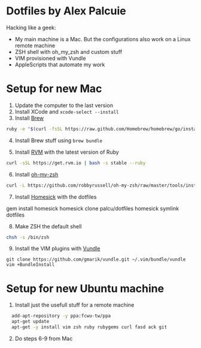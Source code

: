 # Dotfiles by Alex Palcuie

Hacking like a geek:

* My main machine is a Mac. But the configurations also work on a Linux remote machine
* ZSH shell with oh_my_zsh and custom stuff
* VIM provisioned with Vundle
* AppleScripts that automate my work

# Setup for new Mac

1. Update the computer to the last version
2. Install XCode and `xcode-select --install`
3. Install [Brew](http://brew.sh/)

```bash
ruby -e "$(curl -fsSL https://raw.github.com/Homebrew/homebrew/go/install)"
```

4. Install Brew stuff using `brew bundle`

5. Install [RVM](rvm.io) with the latest version of Ruby

```bash
curl -sSL https://get.rvm.io | bash -s stable --ruby
```

6. Install [oh-my-zsh](https://github.com/robbyrussell/oh-my-zsh/)

```bash
curl -L https://github.com/robbyrussell/oh-my-zsh/raw/master/tools/install.sh | sh
```

7. Install [Homesick](https://github.com/technicalpickles/homesick) with the dotfiles

gem install homesick
homesick clone palcu/dotfiles
homesick symlink dotfiles

8. Make ZSH the default shell

```bash
chsh -s /bin/zsh
```

9. Install the VIM plugins with [Vundle](https://github.com/gmarik/Vundle.vim)

```
git clone https://github.com/gmarik/vundle.git ~/.vim/bundle/vundle
vim +BundleInstall
```

# Setup for new Ubuntu machine

1. Install just the usefull stuff for a remote machine

```bash
  add-apt-repository -y ppa:fcwu-tw/ppa
  apt-get update
  apt-get -y install vim zsh ruby rubygems curl fasd ack git
```

2. Do steps 6-9 from Mac
